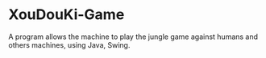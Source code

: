 # XouDouKi-Game
A program allows the machine to play the jungle game against humans and others machines, using Java, Swing.

